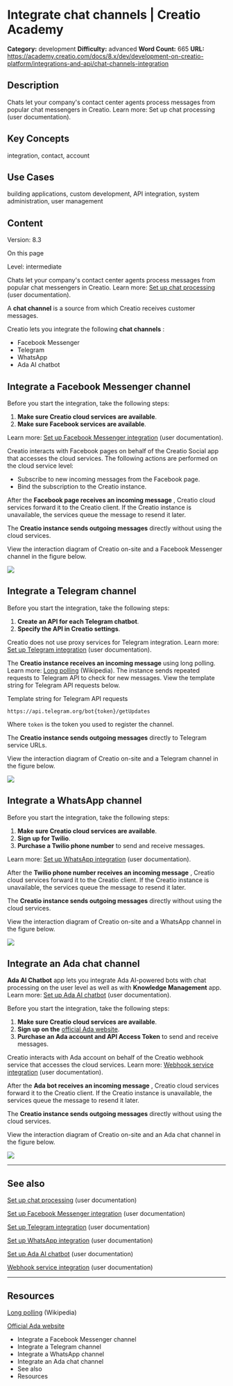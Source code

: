 # Integrate chat channels | Creatio Academy

**Category:** development **Difficulty:** advanced **Word Count:** 665 **URL:**
https://academy.creatio.com/docs/8.x/dev/development-on-creatio-platform/integrations-and-api/chat-channels-integration

## Description

Chats let your company's contact center agents process messages from popular
chat messengers in Creatio. Learn more: Set up chat processing (user
documentation).

## Key Concepts

integration, contact, account

## Use Cases

building applications, custom development, API integration, system
administration, user management

## Content

Version: 8.3

On this page

Level: intermediate

Chats let your company's contact center agents process messages from popular
chat messengers in Creatio. Learn more:
[Set up chat processing](https://academy.creatio.com/documents?ver=8.3&id=2382)
(user documentation).

A **chat channel** is a source from which Creatio receives customer messages.

Creatio lets you integrate the following **chat channels** :

- Facebook Messenger
- Telegram
- WhatsApp
- Ada AI chatbot

## Integrate a Facebook Messenger channel​

Before you start the integration, take the following steps:

1. **Make sure Creatio cloud services are available**.
2. **Make sure Facebook services are available**.

Learn more:
[Set up Facebook Messenger integration](https://academy.creatio.com/documents?ver=8.3&id=2384)
(user documentation).

Creatio interacts with Facebook pages on behalf of the Creatio Social app that
accesses the cloud services. The following actions are performed on the cloud
service level:

- Subscribe to new incoming messages from the Facebook page.
- Bind the subscription to the Creatio instance.

After the **Facebook page receives an incoming message** , Creatio cloud
services forward it to the Creatio client. If the Creatio instance is
unavailable, the services queue the message to resend it later.

The **Creatio instance sends outgoing messages** directly without using the
cloud services.

View the interaction diagram of Creatio on-site and a Facebook Messenger channel
in the figure below.

![](https://d3a7ykdi65m4cy.cloudfront.net/ac-en/s3fs-public/documentation/sdk/en/BPMonlineWebSDK/Screenshots/ChatChannels/8.1/scr_FacebookMessenger.png)

## Integrate a Telegram channel​

Before you start the integration, take the following steps:

1. **Create an API for each Telegram chatbot**.
2. **Specify the API in Creatio settings**.

Creatio does not use proxy services for Telegram integration. Learn more:
[Set up Telegram integration](https://academy.creatio.com/documents?ver=8.3&id=2354)
(user documentation).

The **Creatio instance receives an incoming message** using long polling. Learn
more:
[Long polling](https://en.wikipedia.org/w/index.php?title=Push_technology&oldid=1052758691#Long_polling)
(Wikipedia). The instance sends repeated requests to Telegram API to check for
new messages. View the template string for Telegram API requests below.

Template string for Telegram API requests

    https://api.telegram.org/bot{token}/getUpdates

Where `token` is the token you used to register the channel.

The **Creatio instance sends outgoing messages** directly to Telegram service
URLs.

View the interaction diagram of Creatio on-site and a Telegram channel in the
figure below.

![](https://d3a7ykdi65m4cy.cloudfront.net/ac-en/s3fs-public/documentation/sdk/en/BPMonlineWebSDK/Screenshots/ChatChannels/8.1/scr_Telegram.png)

## Integrate a WhatsApp channel​

Before you start the integration, take the following steps:

1. **Make sure Creatio cloud services are available**.
2. **Sign up for Twilio**.
3. **Purchase a Twilio phone number** to send and receive messages.

Learn more:
[Set up WhatsApp integration](https://academy.creatio.com/documents?ver=8.3&id=2355)
(user documentation).

After the **Twilio phone number receives an incoming message** , Creatio cloud
services forward it to the Creatio client. If the Creatio instance is
unavailable, the services queue the message to resend it later.

The **Creatio instance sends outgoing messages** directly without using the
cloud services.

View the interaction diagram of Creatio on-site and a WhatsApp channel in the
figure below.

![](https://d3a7ykdi65m4cy.cloudfront.net/ac-en/s3fs-public/documentation/sdk/en/BPMonlineWebSDK/Screenshots/ChatChannels/8.1/scr_WhatsApp.png)

## Integrate an Ada chat channel​

**Ada AI Chatbot** app lets you integrate Ada AI-powered bots with chat
processing on the user level as well as with **Knowledge Management** app. Learn
more:
[Set up Ada AI chatbot](https://academy.creatio.com/documents?ver=8.3&id=2531)
(user documentation).

Before you start the integration, take the following steps:

1. **Make sure Creatio cloud services are available**.
2. **Sign up on the** [official Ada website](https://www.ada.cx/).
3. **Purchase an Ada account and API Access Token** to send and receive
   messages.

Creatio interacts with Ada account on behalf of the Creatio webhook service that
accesses the cloud services. Learn more:
[Webhook service integration](https://academy.creatio.com/docs/8.x/no-code-customization/category/webhook-service-integration)
(user documentation).

After the **Ada bot receives an incoming message** , Creatio cloud services
forward it to the Creatio client. If the Creatio instance is unavailable, the
services queue the message to resend it later.

The **Creatio instance sends outgoing messages** directly without using the
cloud services.

View the interaction diagram of Creatio on-site and an Ada chat channel in the
figure below.

![](https://d3a7ykdi65m4cy.cloudfront.net/ac-en/s3fs-public/documentation/sdk/en/BPMonlineWebSDK/Screenshots/ChatChannels/8.1/scr_AdaAIChatbot.png)

---

## See also​

[Set up chat processing](https://academy.creatio.com/documents?ver=8.3&id=2382)
(user documentation)

[Set up Facebook Messenger integration](https://academy.creatio.com/documents?ver=8.3&id=2384)
(user documentation)

[Set up Telegram integration](https://academy.creatio.com/documents?ver=8.3&id=2354)
(user documentation)

[Set up WhatsApp integration](https://academy.creatio.com/documents?ver=8.3&id=2355)
(user documentation)

[Set up Ada AI chatbot](https://academy.creatio.com/documents?ver=8.3&id=2531)
(user documentation)

[Webhook service integration](https://academy.creatio.com/docs/8.x/no-code-customization/category/webhook-service-integration)
(user documentation)

---

## Resources​

[Long polling](https://en.wikipedia.org/w/index.php?title=Push_technology&oldid=1052758691#Long_polling)
(Wikipedia)

[Official Ada website](https://www.ada.cx/)

- Integrate a Facebook Messenger channel
- Integrate a Telegram channel
- Integrate a WhatsApp channel
- Integrate an Ada chat channel
- See also
- Resources
